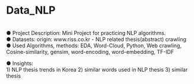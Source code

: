 # Data_NLP
<br>
● Project Description: Mini Project for practicing NLP algorithms.<br>
● Datasets: origin: www.riss.co.kr  - NLP related thesis(abstract) crawling<br>
● Used Algorithms, methods: EDA, Word-Cloud, Python, Web crawling, Cosine-similarity, gensim, word-encoding, word-embedding, TF-IDF<br>

● Insights: 
<br>1) NLP thesis trends in Korea  2) similar words used in NLP thesis  3) similar thesis <br>
